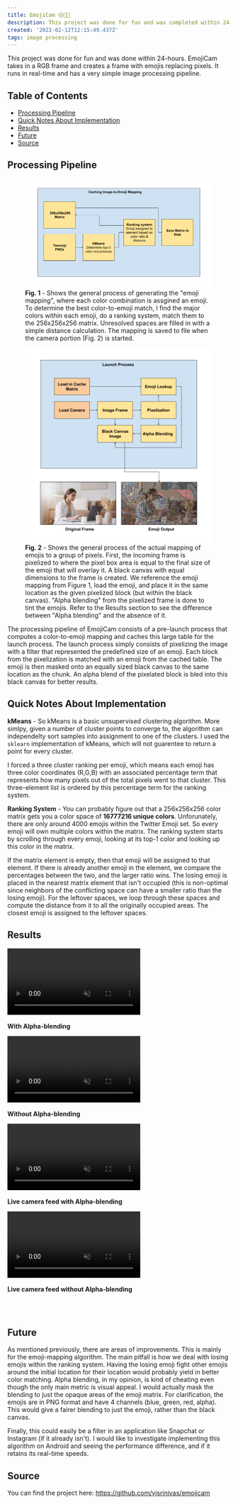 ```yaml
---
title: EmojiCam 😒🤫🥳
description: This project was done for fun and was completed within 24-hours. EmojiCam takes in a RGB frame and creates a frame with emojis replacing pixels. It runs in real-time and has a very simple image processing pipeline.
created: '2022-02-12T12:15:49.437Z'
tags: image processing
---
```

This project was done for fun and was done within 24-hours. EmojiCam takes in a RGB frame and creates a frame with emojis replacing pixels. It runs in real-time and has a very simple image processing pipeline.

<!-- more -->

## Table of Contents
- [Processing Pipeline](#processing-pipeline)
- [Quick Notes About Implementation](#quick-notes-about-implementation)
- [Results](#results)
- [Future](#future)
- [Source](#source)

## Processing Pipeline

<figure>
<img src="post-res/emojicam/emojicamprocesspipeline.png", alt="Image of cache processing for Emojicam"/>
<figcaption><b>Fig. 1</b> - Shows the general process of generating the "emoji mapping", where each color combination is assgined an emoji. To determine the best color-to-emoji match, I find the major colors within each emoji, do a ranking system, match them to the 256x256x256 matrix. Unresolved spaces are filled in with a simple distance calculation. The mapping is saved to file when the camera portion (Fig. 2) is started.</figcaption>
</figure>

<figure>
<img src="post-res/emojicam/emojicamprocesspipeline2.png", alt="Image of pipeline processing for Emojicam"/>
<figcaption><b>Fig. 2</b> - Shows the general process of the actual mapping of emojis to a group of pixels. First, the incoming frame is pixelized to where the pixel box area is equal to the final size of the emoji that will overlay it. A black canvas with equal dimensions to the frame is created. We reference the emoji mapping from Figure 1, load the emoji, and place it in the same location as the given pixelized block (but within the black canvas). "Alpha blending" from the pixelized frame is done to tint the emojis. Refer to the Results section to see the difference between "Alpha blending" and the absence of it. </figcaption>
</figure>

The processing pipeline of EmojiCam consists of a pre-launch process that computes a color-to-emoji mapping and caches this large table for the launch process. The launch process simply consists of pixelizing the image with a filter that represented the predefined size of an emoji. Each block from the pixelization is matched with an emoji from the cached table. The emoji is then masked onto an equally sized black canvas to the same location as the chunk. An alpha blend of the pixelated block is bled into this black canvas for better results.

## Quick Notes About Implementation

**kMeans** - So kMeans is a basic unsupervised clustering algorithm. More simlpy, given a number of cluster points to converge to, the algorithm can independelty sort samples into assignment to one of the clusters. I used the `sklearn` implementation of kMeans, which will not guarentee to return a point for every cluster.

I forced a three cluster ranking per emoji, which means each emoji has three color coordinates (R,G,B) with an associated percentage term that represents how many pixels out of the total pixels went to that cluster. This three-element list is ordered by this percentage term for the ranking system. 

**Ranking System** - You can probably figure out that a 256x256x256 color matrix gets you a color space of **16777216 unique colors**. Unforunately, there are only around 4000 emojis within the Twitter Emoji set. So every emoji will own multiple colors within the matrix. The ranking system starts by scrolling through every emoji, looking at its top-1 color and looking up this color in the matrix.

If the matrix element is empty, then that emoji will be assigned to that element. If there is already another emoji in the element, we compare the percentages between the two, and the larger ratio wins. The losing emoji is placed in the nearest matrix element that isn't occupied (this is non-optimal since neighbors of the conflicting space can have a smaller ratio than the losing emoji). For the leftover spaces, we loop through these spaces and compute the distance from it to all the originally occupied areas. The closest emoji is assigned to the leftover spaces.

## Results

<video autoplay muted loop>
  <source src="post-res/emojicam/test_out-converted.mp4" type="video/mp4">
  Your browser does not support the video tag.
</video>

**With Alpha-blending**

<video autoplay muted loop>
  <source src="post-res/emojicam/test_out_no_weights-converted.mp4" type="video/mp4">
  Your browser does not support the video tag.
</video>

**Without Alpha-blending**

<video autoplay muted loop>
  <source src="post-res/emojicam/test_out_stream-converted.mp4" type="video/mp4">
  Your browser does not support the video tag.
</video>

**Live camera feed with Alpha-blending**

<video autoplay muted loop>
  <source src="post-res/emojicam/test_out_stream_wo_weight-converted.mp4" type="video/mp4">
  Your browser does not support the video tag.
</video>

**Live camera feed without Alpha-blending**

<br>
<br>

## Future

As mentioned previously, there are areas of improvements. This is mainly for the emoji-mapping algorithm. The main pitfall is how we deal with losing emojis within the ranking system. Having the losing emoji fight other emojis around the initial location for their location would probably yield in better color matching. Alpha blending, in my opinion, is kind of cheating even though the only main metric is visual appeal. I would actually mask the blending to just the opaque areas of the emoji matrix. For clarification, the emojis are in PNG format and have 4 channels (blue, green, red, alpha). This would give a fairer blending to just the emoji, rather than the black canvas.

Finally, this could easily be a filter in an application like Snapchat or Instagram (if it already isn't). I would like to investigate implementing this algorithm on Android and seeing the performance difference, and if it retains its real-time speeds.

## Source

You can find the project here: https://github.com/vjsrinivas/emojicam
